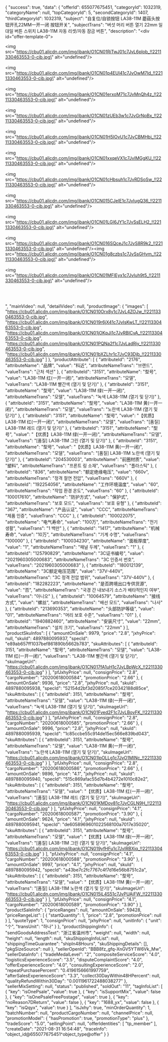 {
    "success": true,
    "data": {
        "offerId": 655077675451,
        "categoryId": 1032319,
        "categoryName": null,
        "topCategoryId": 5,
        "secondCategoryId": 1407,
        "thirdCategoryId": 1032319,
        "subject": "自复位/自锁按钮 LA38-11M 蘑菇头按钮开孔22MM一开一闭 按钮开关",
        "subjectTrans": "버섯 머리 버튼 열기 22mm 일대일 버튼 스위치 LA38-11M 자동 리셋/자동 잠금 버튼",
        "description": "<div id=\"offer-template-0\"></div><p><img src=\"https://cbu01.alicdn.com/img/ibank/O1CN01RiTwJ01c7JvL6plob_!!2211330463553-0-cib.jpg\" alt=\"undefined\"/><br/><br/><img src=\"https://cbu01.alicdn.com/img/ibank/O1CN01p4EUl41c7JvOwM7Id_!!2211330463553-0-cib.jpg\" alt=\"undefined\"/><br/><br/><img src=\"https://cbu01.alicdn.com/img/ibank/O1CN01erxoM71c7JvMnQh4z_!!2211330463553-0-cib.jpg\" alt=\"undefined\"/><br/><br/><img src=\"https://cbu01.alicdn.com/img/ibank/O1CN01zUEb3w1c7JvGrNpBx_!!2211330463553-0-cib.jpg\" alt=\"undefined\"/><br/><br/><img src=\"https://cbu01.alicdn.com/img/ibank/O1CN01H5IOvU1c7JvCBMHbi_!!2211330463553-0-cib.jpg\" alt=\"undefined\"/><br/><br/><img src=\"https://cbu01.alicdn.com/img/ibank/O1CN01xxqeVX1c7JvIMGgKU_!!2211330463553-0-cib.jpg\" alt=\"undefined\"/><br/><br/><img src=\"https://cbu01.alicdn.com/img/ibank/O1CN01cHbsuh1c7JvRDSoSw_!!2211330463553-0-cib.jpg\" alt=\"undefined\"/><br/><br/><img src=\"https://cbu01.alicdn.com/img/ibank/O1CN015CJeIE1c7JvIugQ36_!!2211330463553-0-cib.jpg\" alt=\"undefined\"/><br/><br/><img src=\"https://cbu01.alicdn.com/img/ibank/O1CN01LGl6JY1c7JvSsELH2_!!2211330463553-0-cib.jpg\" alt=\"undefined\"/><br/><br/><img src=\"https://cbu01.alicdn.com/img/ibank/O1CN016SQceJ1c7JvS8R9k2_!!2211330463553-0-cib.jpg\" alt=\"undefined\"/><img src=\"https://cbu01.alicdn.com/img/ibank/O1CN01g8czbs1c7JvSsGHvm_!!2211330463553-0-cib.jpg\" alt=\"undefined\"/><br/><br/><img src=\"https://cbu01.alicdn.com/img/ibank/O1CN01MFIEyx1c7JvIuh9t5_!!2211330463553-0-cib.jpg\" alt=\"undefined\"/><br/><br/><br/><br/></p>",
        "mainVideo": null,
        "detailVideo": null,
        "productImage": {
            "images": [
                "https://cbu01.alicdn.com/img/ibank/O1CN010Orx8y1c7JvL4ZOJw_!!2211330463553-0-cib.jpg",
                "https://cbu01.alicdn.com/img/ibank/O1CN019r6jX41c7JvIsKwLT_!!2211330463553-0-cib.jpg",
                "https://cbu01.alicdn.com/img/ibank/O1CN01jOKpJi1c7JvRBICvA_!!2211330463553-0-cib.jpg",
                "https://cbu01.alicdn.com/img/ibank/O1CN01PQNa2f1c7JvLadRiy_!!2211330463553-0-cib.jpg",
                "https://cbu01.alicdn.com/img/ibank/O1CN01bXZLhr1c7JvC93Djb_!!2211330463553-0-cib.jpg"
            ]
        },
        "productAttribute": [
            {
                "attributeId": "2176",
                "attributeName": "品牌",
                "value": "科近",
                "attributeNameTrans": "브랜드",
                "valueTrans": "근처 섹션"
            },
            {
                "attributeId": "3151",
                "attributeName": "型号",
                "value": "LA38-11M 红(一开一闭)",
                "attributeNameTrans": "모델",
                "valueTrans": "LA38-11M 빨간색 (열기 및 닫기)"
            },
            {
                "attributeId": "3151",
                "attributeName": "型号",
                "value": "LA38-11M 绿(一开一闭)",
                "attributeNameTrans": "모델",
                "valueTrans": "녹색 LA38-11M (열기 및 닫기)"
            },
            {
                "attributeId": "3151",
                "attributeName": "型号",
                "value": "LA38-11M 黄(一开一闭)",
                "attributeNameTrans": "모델",
                "valueTrans": "노란색 LA38-11M (열기 및 닫기)"
            },
            {
                "attributeId": "3151",
                "attributeName": "型号",
                "value": "【优质】LA38-11M 红(一开一闭)",
                "attributeNameTrans": "모델",
                "valueTrans": "[품질] LA38-11M 레드 (열기 및 닫기)"
            },
            {
                "attributeId": "3151",
                "attributeName": "型号",
                "value": "【优质】LA38-11M 绿(一开一闭)",
                "attributeNameTrans": "모델",
                "valueTrans": "[품질] LA38-11M 그린 (열기 및 닫기)"
            },
            {
                "attributeId": "3151",
                "attributeName": "型号",
                "value": "【优质】LA38-11M 黄(一开一闭)",
                "attributeNameTrans": "모델",
                "valueTrans": "[품질] LA38-11M 노란색 (열기 및 닫기)"
            },
            {
                "attributeId": "204530003",
                "attributeName": "前圈材质",
                "value": "塑料",
                "attributeNameTrans": "프론트 링 소재",
                "valueTrans": "플라스틱"
            },
            {
                "attributeId": "836",
                "attributeName": "额定绝缘电压",
                "value": "660v",
                "attributeNameTrans": "정격 절연 전압",
                "valueTrans": "660V"
            },
            {
                "attributeId": "192254056",
                "attributeName": "工作环境温度",
                "value": "60",
                "attributeNameTrans": "작업 환경 온도",
                "valueTrans": "60"
            },
            {
                "attributeId": "100017610",
                "attributeName": "防护方式",
                "value": "保护式",
                "attributeNameTrans": "보호 모드",
                "valueTrans": "보호 유형"
            },
            {
                "attributeId": "367",
                "attributeName": "产品认证",
                "value": "CCC",
                "attributeNameTrans": "제품 인증",
                "valueTrans": "CCC"
            },
            {
                "attributeId": "100022075",
                "attributeName": "电气寿命",
                "value": "100万",
                "attributeNameTrans": "전기 생활",
                "valueTrans": "1 백만"
            },
            {
                "attributeId": "1417",
                "attributeName": "机械寿命",
                "value": "10万",
                "attributeNameTrans": "기계 수명",
                "valueTrans": "100000"
            },
            {
                "attributeId": "100034230",
                "attributeName": "面板厚度",
                "value": "1",
                "attributeNameTrans": "패널 두께",
                "valueTrans": "1"
            },
            {
                "attributeId": "125790829",
                "attributeName": "3C证书编号",
                "value": "2021960305000683",
                "attributeNameTrans": "3C 인증서 번호",
                "valueTrans": "2021960305000683"
            },
            {
                "attributeId": "180012139",
                "attributeName": "3C额定电压范围",
                "value": "37V-440V",
                "attributeNameTrans": "3C 정격 전압 범위",
                "valueTrans": "37V-440V"
            },
            {
                "attributeId": "182282223",
                "attributeName": "是否跨境出口专供货源",
                "value": "否",
                "attributeNameTrans": "국경 간 내보내기 소스가 배타적인지 여부",
                "valueTrans": "아니오"
            },
            {
                "attributeId": "10064579",
                "attributeName": "接线方式",
                "value": "螺丝",
                "attributeNameTrans": "배선 모드",
                "valueTrans": "나사"
            },
            {
                "attributeId": "213690353",
                "attributeName": "头部防护等级",
                "value": "01",
                "attributeNameTrans": "머리 보호 수준",
                "valueTrans": "01"
            },
            {
                "attributeId": "1940882460",
                "attributeName": "安装尺寸",
                "value": "22mm",
                "attributeNameTrans": "설치 크기",
                "valueTrans": "22mm"
            }
        ],
        "productSkuInfos": [
            {
                "amountOnSale": 9979,
                "price": "2.8",
                "jxhyPrice": null,
                "skuId": 4897880095937,
                "specId": "e89ab657ff1037bef861890b5662b783",
                "skuAttributes": [
                    {
                        "attributeId": 3151,
                        "attributeName": "型号",
                        "attributeNameTrans": "모델",
                        "value": "LA38-11M 红(一开一闭)",
                        "valueTrans": "LA38-11M 빨간색 (열기 및 닫기)",
                        "skuImageUrl": "https://cbu01.alicdn.com/img/ibank/O1CN017fA1uH1c7JvLBpWcX_!!2211330463553-0-cib.jpg"
                    }
                ],
                "pfJxhyPrice": null,
                "consignPrice": "2.8",
                "cargoNumber": "20200618000584",
                "promotionPrice": "2.66"
            },
            {
                "amountOnSale": 9936,
                "price": "2.8",
                "jxhyPrice": null,
                "skuId": 4897880095938,
                "specId": "52154d2bf3d2085f7ce20342188d85ce",
                "skuAttributes": [
                    {
                        "attributeId": 3151,
                        "attributeName": "型号",
                        "attributeNameTrans": "모델",
                        "value": "LA38-11M 绿(一开一闭)",
                        "valueTrans": "녹색 LA38-11M (열기 및 닫기)",
                        "skuImageUrl": "https://cbu01.alicdn.com/img/ibank/O1CN01Fved2F1c7JvLBovFK_!!2211330463553-0-cib.jpg"
                    }
                ],
                "pfJxhyPrice": null,
                "consignPrice": "2.8",
                "cargoNumber": "20200618000585",
                "promotionPrice": "2.66"
            },
            {
                "amountOnSale": 9996,
                "price": "2.8",
                "jxhyPrice": null,
                "skuId": 4897880095939,
                "specId": "1c85ccbe55c914de15ec566e839bd043",
                "skuAttributes": [
                    {
                        "attributeId": 3151,
                        "attributeName": "型号",
                        "attributeNameTrans": "모델",
                        "value": "LA38-11M 黄(一开一闭)",
                        "valueTrans": "노란색 LA38-11M (열기 및 닫기)",
                        "skuImageUrl": "https://cbu01.alicdn.com/img/ibank/O1CN01lpOLLg1c7JvO1MINc_!!2211330463553-0-cib.jpg"
                    }
                ],
                "pfJxhyPrice": null,
                "consignPrice": "2.8",
                "cargoNumber": "20200618000586",
                "promotionPrice": "2.66"
            },
            {
                "amountOnSale": 9896,
                "price": "4.1",
                "jxhyPrice": null,
                "skuId": 4897880095940,
                "specId": "515c869afac55d7b4b4272e1010c82e2",
                "skuAttributes": [
                    {
                        "attributeId": 3151,
                        "attributeName": "型号",
                        "attributeNameTrans": "모델",
                        "value": "【优质】LA38-11M 红(一开一闭)",
                        "valueTrans": "[품질] LA38-11M 레드 (열기 및 닫기)",
                        "skuImageUrl": "https://cbu01.alicdn.com/img/ibank/O1CN01KMDov81c7JvCGLN9H_!!2211330463553-0-cib.jpg"
                    }
                ],
                "pfJxhyPrice": null,
                "consignPrice": "4.1",
                "cargoNumber": "20200618000587",
                "promotionPrice": "3.90"
            },
            {
                "amountOnSale": 9624,
                "price": "4.1",
                "jxhyPrice": null,
                "skuId": 4897880095941,
                "specId": "de6058969601022568100a7017e35020",
                "skuAttributes": [
                    {
                        "attributeId": 3151,
                        "attributeName": "型号",
                        "attributeNameTrans": "모델",
                        "value": "【优质】LA38-11M 绿(一开一闭)",
                        "valueTrans": "[품질] LA38-11M 그린 (열기 및 닫기)",
                        "skuImageUrl": "https://cbu01.alicdn.com/img/ibank/O1CN019yfHFu1c7JvIRBXiq_!!2211330463553-0-cib.jpg"
                    }
                ],
                "pfJxhyPrice": null,
                "consignPrice": "4.1",
                "cargoNumber": "20200618000588",
                "promotionPrice": "3.90"
            },
            {
                "amountOnSale": 9997,
                "price": "4.1",
                "jxhyPrice": null,
                "skuId": 4897880095942,
                "specId": "a43be7c2fc7767c4f7d16e56b8751c2a",
                "skuAttributes": [
                    {
                        "attributeId": 3151,
                        "attributeName": "型号",
                        "attributeNameTrans": "모델",
                        "value": "【优质】LA38-11M 黄(一开一闭)",
                        "valueTrans": "[품질] LA38-11M 노란색 (열기 및 닫기)",
                        "skuImageUrl": "https://cbu01.alicdn.com/img/ibank/O1CN015jL4S51c7JvPUAjFW_!!2211330463553-0-cib.jpg"
                    }
                ],
                "pfJxhyPrice": null,
                "consignPrice": "4.1",
                "cargoNumber": "20200618000589",
                "promotionPrice": "3.90"
            }
        ],
        "productSaleInfo": {
            "priceRanges": null,
            "amountOnSale": 59428,
            "priceRangeList": [
                {
                    "startQuantity": 1,
                    "price": "2.8",
                    "promotionPrice": null
                }
            ],
            "quoteType": 1,
            "consignPrice": null,
            "jxhyPrice": null,
            "unitInfo": {
                "unit": "个",
                "transUnit": "하나"
            }
        },
        "productShippingInfo": {
            "sendGoodsAddressText": "浙江省温州市",
            "weight": null,
            "width": null,
            "height": null,
            "length": null,
            "skuShippingInfoList": null,
            "shippingTimeGuarantee": "shipIn48Hours",
            "skuShippingDetails": [],
            "pkgSizeSource": null
        },
        "sellerOpenId": "BBB8fz_gfq-XnGV5YTW6Vk_Mw",
        "sellerDataInfo": {
            "tradeMedalLevel": "2",
            "compositeServiceScore": "4.0",
            "logisticsExperienceScore": "3.5",
            "disputeComplaintScore": "4.0",
            "offerExperienceScore": "4.0",
            "consultingExperienceScore": "2.0",
            "repeatPurchasePercent": "0.4196156661997759",
            "afterSalesExperienceScore": "3.3",
            "collect30DayWithin48HPercent": null,
            "qualityRefundWithin30Day": "0.0011961722488038277"
        },
        "sellerMixSetting": null,
        "status": "published",
        "soldOut": "11",
        "tagInfoList": [
            {
                "key": "isOnePsale",
                "value": true
            },
            {
                "key": "isSupportMix",
                "value": false
            },
            {
                "key": "isOnePsaleFreePostage",
                "value": true
            },
            {
                "key": "noReason7DReturn",
                "value": false
            },
            {
                "key": "1688_yx",
                "value": false
            },
            {
                "key": "isQqyx",
                "value": true
            }
        ],
        "isJxhy": true,
        "minOrderQuantity": 1,
        "batchNumber": null,
        "productCargoNumber": null,
        "channelPrice": null,
        "promotionModel": {
            "hasPromotion": true,
            "promotionType": "plus"
        },
        "tradeScore": "5.0",
        "sellingPoint": null,
        "offerIdentities": [
            "tp_member"
        ],
        "createDate": "2021-08-31 16:54:48",
        "traceInfo": "object_id@655077675451^object_type@offer"
    }
}